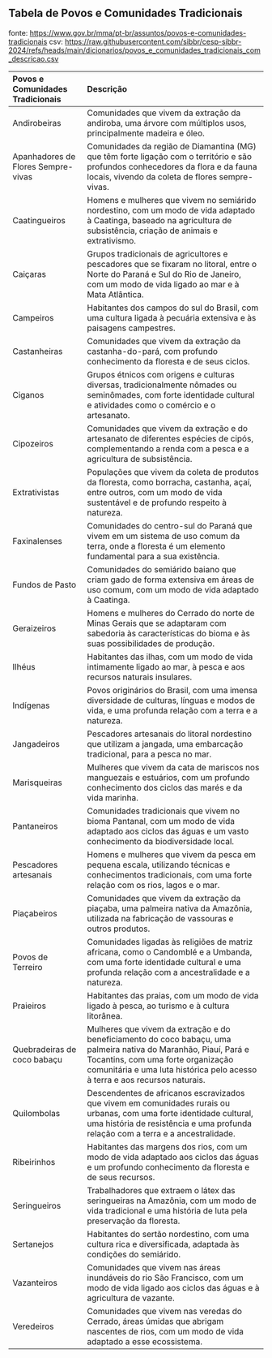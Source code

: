 ## Tabela de Povos e Comunidades Tradicionais
fonte: https://www.gov.br/mma/pt-br/assuntos/povos-e-comunidades-tradicionais
csv: https://raw.githubusercontent.com/sibbr/cesp-sibbr-2024/refs/heads/main/dicionarios/povos_e_comunidades_tradicionais_com_descricao.csv

| Povos e Comunidades Tradicionais | Descrição |
| :------------------------------- | :-------- |
| Andirobeiras                     | Comunidades que vivem da extração da andiroba, uma árvore com múltiplos usos, principalmente madeira e óleo. |
| Apanhadores de Flores Sempre-vivas | Comunidades da região de Diamantina (MG) que têm forte ligação com o território e são profundos conhecedores da flora e da fauna locais, vivendo da coleta de flores sempre-vivas. |
| Caatingueiros                    | Homens e mulheres que vivem no semiárido nordestino, com um modo de vida adaptado à Caatinga, baseado na agricultura de subsistência, criação de animais e extrativismo. |
| Caiçaras                         | Grupos tradicionais de agricultores e pescadores que se fixaram no litoral, entre o Norte do Paraná e Sul do Rio de Janeiro, com um modo de vida ligado ao mar e à Mata Atlântica. |
| Campeiros                        | Habitantes dos campos do sul do Brasil, com uma cultura ligada à pecuária extensiva e às paisagens campestres. |
| Castanheiras                     | Comunidades que vivem da extração da castanha-do-pará, com profundo conhecimento da floresta e de seus ciclos. |
| Ciganos                          | Grupos étnicos com origens e culturas diversas, tradicionalmente nômades ou seminômades, com forte identidade cultural e atividades como o comércio e o artesanato. |
| Cipozeiros                       | Comunidades que vivem da extração e do artesanato de diferentes espécies de cipós, complementando a renda com a pesca e a agricultura de subsistência. |
| Extrativistas                    | Populações que vivem da coleta de produtos da floresta, como borracha, castanha, açaí, entre outros, com um modo de vida sustentável e de profundo respeito à natureza. |
| Faxinalenses                     | Comunidades do centro-sul do Paraná que vivem em um sistema de uso comum da terra, onde a floresta é um elemento fundamental para a sua existência. |
| Fundos de Pasto                  | Comunidades do semiárido baiano que criam gado de forma extensiva em áreas de uso comum, com um modo de vida adaptado à Caatinga. |
| Geraizeiros                      | Homens e mulheres do Cerrado do norte de Minas Gerais que se adaptaram com sabedoria às características do bioma e às suas possibilidades de produção. |
| Ilhéus                           | Habitantes das ilhas, com um modo de vida intimamente ligado ao mar, à pesca e aos recursos naturais insulares. |
| Indígenas                        | Povos originários do Brasil, com uma imensa diversidade de culturas, línguas e modos de vida, e uma profunda relação com a terra e a natureza. |
| Jangadeiros                      | Pescadores artesanais do litoral nordestino que utilizam a jangada, uma embarcação tradicional, para a pesca no mar. |
| Marisqueiras                     | Mulheres que vivem da cata de mariscos nos manguezais e estuários, com um profundo conhecimento dos ciclos das marés e da vida marinha. |
| Pantaneiros                      | Comunidades tradicionais que vivem no bioma Pantanal, com um modo de vida adaptado aos ciclos das águas e um vasto conhecimento da biodiversidade local. |
| Pescadores artesanais            | Homens e mulheres que vivem da pesca em pequena escala, utilizando técnicas e conhecimentos tradicionais, com uma forte relação com os rios, lagos e o mar. |
| Piaçabeiros                      | Comunidades que vivem da extração da piaçaba, uma palmeira nativa da Amazônia, utilizada na fabricação de vassouras e outros produtos. |
| Povos de Terreiro                | Comunidades ligadas às religiões de matriz africana, como o Candomblé e a Umbanda, com uma forte identidade cultural e uma profunda relação com a ancestralidade e a natureza. |
| Praieiros                        | Habitantes das praias, com um modo de vida ligado à pesca, ao turismo e à cultura litorânea. |
| Quebradeiras de coco babaçu      | Mulheres que vivem da extração e do beneficiamento do coco babaçu, uma palmeira nativa do Maranhão, Piauí, Pará e Tocantins, com uma forte organização comunitária e uma luta histórica pelo acesso à terra e aos recursos naturais. |
| Quilombolas                      | Descendentes de africanos escravizados que vivem em comunidades rurais ou urbanas, com uma forte identidade cultural, uma história de resistência e uma profunda relação com a terra e a ancestralidade. |
| Ribeirinhos                      | Habitantes das margens dos rios, com um modo de vida adaptado aos ciclos das águas e um profundo conhecimento da floresta e de seus recursos. |
| Seringueiros                     | Trabalhadores que extraem o látex das seringueiras na Amazônia, com um modo de vida tradicional e uma história de luta pela preservação da floresta. |
| Sertanejos                       | Habitantes do sertão nordestino, com uma cultura rica e diversificada, adaptada às condições do semiárido. |
| Vazanteiros                      | Comunidades que vivem nas áreas inundáveis do rio São Francisco, com um modo de vida ligado aos ciclos das águas e à agricultura de vazante. |
| Veredeiros                       | Comunidades que vivem nas veredas do Cerrado, áreas úmidas que abrigam nascentes de rios, com um modo de vida adaptado a esse ecossistema. |

